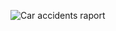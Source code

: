 ![Car accidents raport](https://github.com/user-attachments/assets/8d0cdf8c-18bf-49fb-9f9c-0b04c1fd018a)

